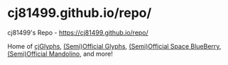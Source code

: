 # cj81499.github.io/repo/

cj81499's Repo - https://cj81499.github.io/repo/

Home of [cjGlyphs](https://www.reddit.com/r/iOSthemes/comments/2r45jz/custom_glyphsgotham_icons/), [(Semi)Official Glyphs](https://www.reddit.com/r/iOSthemes/comments/3hnz0d/release_semiofficial_glyphs_for_ios_8/), [(Semi)Official Space BlueBerry](https://www.reddit.com/r/iOSthemes/comments/3m29cs/release_semiofficial_space_blueberry_for_ios_8/), [(Semi)Official Mandolino](https://www.reddit.com/r/iOSthemes/comments/3nx516/release_semiofficial_mandolino_for_ios_8/), and more!
